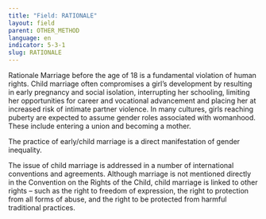 ```yaml
---
title: "Field: RATIONALE"
layout: field
parent: OTHER_METHOD
language: en
indicator: 5-3-1
slug: RATIONALE
---
```

Rationale
Marriage before the age of 18 is a fundamental violation of human rights. Child marriage often compromises a girl’s development by resulting in early pregnancy and social isolation, interrupting her schooling, limiting her opportunities for career and vocational advancement and placing her at increased risk of intimate partner violence. In many cultures, girls reaching puberty are expected to assume gender roles associated with womanhood. These include entering a union and becoming a mother. 

The practice of early/child marriage is a direct manifestation of gender inequality. 

The issue of child marriage is addressed in a number of international conventions and agreements. Although marriage is not mentioned directly in the Convention on the Rights of the Child, child marriage is linked to other rights – such as the right to freedom of expression, the right to protection from all forms of abuse, and the right to be protected from harmful traditional practices.